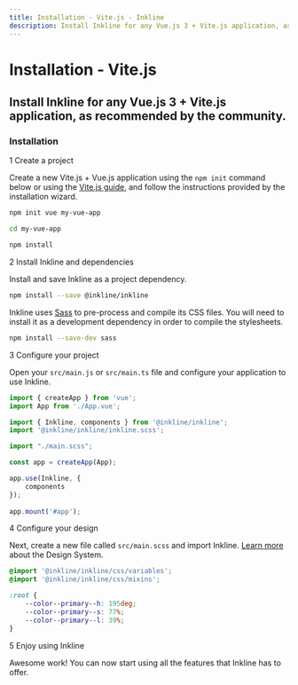 ```yaml
---
title: Installation - Vite.js - Inkline
description: Install Inkline for any Vue.js 3 + Vite.js application, as recommended by the community.
---
```


# Installation - Vite.js
## Install Inkline for any Vue.js 3 + Vite.js application, as recommended by the community.

### Installation

<div class="install-step _margin-top:2">
<div class="install-step-title"><span class="install-step-number">1</span> Create a project</div> 

Create a new Vite.js + Vue.js application using the `npm init` command below or using the [Vite.js guide](https://vitejs.dev/guide/), and follow the instructions provided by the installation wizard.

~~~bash
npm init vue my-vue-app

cd my-vue-app

npm install
~~~

</div>
<div class="install-step">
<div class="install-step-title"><span class="install-step-number">2</span> Install Inkline and dependencies</div> 

Install and save Inkline as a project dependency. 

~~~bash
npm install --save @inkline/inkline
~~~

Inkline uses [Sass](https://sass-lang.com) to pre-process and compile its CSS files. You will need to install it as a development dependency in order to compile the stylesheets.

~~~bash
npm install --save-dev sass
~~~

</div>
<div class="install-step">
<div class="install-step-title"><span class="install-step-number">3</span> Configure your project</div> 

Open your `src/main.js` or `src/main.ts` file and configure your application to use Inkline.

~~~js
import { createApp } from 'vue';
import App from './App.vue';

import { Inkline, components } from '@inkline/inkline';
import '@inkline/inkline/inkline.scss';

import "./main.scss";

const app = createApp(App);

app.use(Inkline, {
    components
});
    
app.mount('#app');
~~~


</div>
<div class="install-step">
<div class="install-step-title"><span class="install-step-number">4</span> Configure your design</div> 

Next, create a new file called `src/main.scss` and import Inkline. [Learn more](/docs/introduction/design-system) about the Design System.

~~~scss
@import '@inkline/inkline/css/variables';
@import '@inkline/inkline/css/mixins';

:root {
    --color--primary--h: 195deg;
    --color--primary--s: 77%;
    --color--primary--l: 39%;
}
~~~
</div>
<div class="install-step">
<div class="install-step-title"><span class="install-step-number">5</span> Enjoy using Inkline</div> 

Awesome work! You can now start using all the features that Inkline has to offer.
</div>
